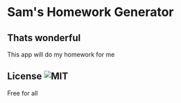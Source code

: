 # Sam's Homework Generator

## Thats wonderful
This app will do my homework for me


## License  ![MIT](https://img.shields.io/badge/License-MIT-red)
Free for all

